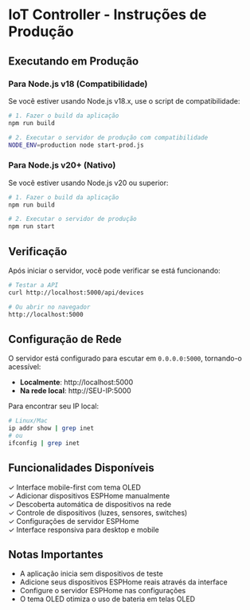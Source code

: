 # IoT Controller - Instruções de Produção

## Executando em Produção

### Para Node.js v18 (Compatibilidade)

Se você estiver usando Node.js v18.x, use o script de compatibilidade:

```bash
# 1. Fazer o build da aplicação
npm run build

# 2. Executar o servidor de produção com compatibilidade
NODE_ENV=production node start-prod.js
```

### Para Node.js v20+ (Nativo)

Se você estiver usando Node.js v20 ou superior:

```bash
# 1. Fazer o build da aplicação
npm run build

# 2. Executar o servidor de produção
npm run start
```

## Verificação

Após iniciar o servidor, você pode verificar se está funcionando:

```bash
# Testar a API
curl http://localhost:5000/api/devices

# Ou abrir no navegador
http://localhost:5000
```

## Configuração de Rede

O servidor está configurado para escutar em `0.0.0.0:5000`, tornando-o acessível:

- **Localmente**: http://localhost:5000
- **Na rede local**: http://SEU-IP:5000

Para encontrar seu IP local:
```bash
# Linux/Mac
ip addr show | grep inet
# ou
ifconfig | grep inet
```

## Funcionalidades Disponíveis

✓ Interface mobile-first com tema OLED  
✓ Adicionar dispositivos ESPHome manualmente  
✓ Descoberta automática de dispositivos na rede  
✓ Controle de dispositivos (luzes, sensores, switches)  
✓ Configurações de servidor ESPHome  
✓ Interface responsiva para desktop e mobile  

## Notas Importantes

- A aplicação inicia sem dispositivos de teste
- Adicione seus dispositivos ESPHome reais através da interface
- Configure o servidor ESPHome nas configurações
- O tema OLED otimiza o uso de bateria em telas OLED